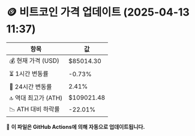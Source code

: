 # 🪙 비트코인 가격 업데이트 (2025-04-13 11:37)

| 항목                | 값 |
|--------------------|----------------|
| 💰 현재 가격 (USD) | $85014.30 |
| ⏳ 1시간 변동률    | -0.73% |
| 📆 24시간 변동률   | 2.41% |
| 🔝 역대 최고가 (ATH) | $109021.48 |
| 📉 ATH 대비 하락률 | -22.01% |

🔄 **이 파일은 GitHub Actions에 의해 자동으로 업데이트됩니다.**
